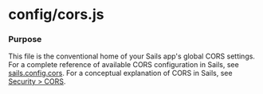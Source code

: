 # config/cors.js

### Purpose

This file is the conventional home of your Sails app's global CORS settings.  For a complete reference of available CORS configuration in Sails, see [sails.config.cors](http://sailsjs.com/docs/reference/configuration/sails-config-cors).  For a conceptual explanation of CORS in Sails, see [Security > CORS](http://sailsjs.com/docs/concepts/security/cors).


<docmeta name="displayName" value="cors.js">
